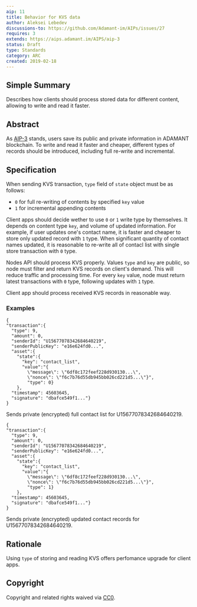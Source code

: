 ```yaml
---
aip: 11
title: Behavior for KVS data
author: Aleksei Lebedev
discussions-to: https://github.com/Adamant-im/AIPs/issues/27
requires: 3
extends: https://aips.adamant.im/AIPS/aip-3
status: Draft
type: Standards
category: ARC
created: 2019-02-18
---
```


## Simple Summary
Describes how clients should process stored data for different content, allowing to write and read it faster.

## Abstract
<!--A short (~200 word) description of the technical issue being addressed.-->
As [AIP-3](https://aips.adamant.im/AIPS/aip-3) stands, users save its public and private information in ADAMANT blockchain. To write and read it faster and cheaper, different types of records should be introduced, including full re-write and incremental.

## Specification
<!--The technical specification should describe the syntax and semantics of any new feature. The specification should be detailed enough to allow competing, interoperable implementations for different platforms.-->

When sending KVS transaction, `type` field of `state` object must be as follows:
- `0` for full re-writing of contents by specified `key` value
- `1` for incremental appending contents

Client apps should decide wether to use `0` or `1` write type by themselves. It depends on content type `key`, and volume of updated information. For example, if user updates one's contact name, it is faster and cheaper to store only updated record with `1` type. When significant quantity of contact names updated, it is reasonable to re-write all of contacl list with single store transaction with `0` type.

Nodes API should process KVS properly. Values `type` and `key` are public, so node must filter and return KVS records on client's demand. This will reduce traffic and processing time. For every `key` value, node must return latest transactions with `0` type, following updates with `1` type.

Client app should process received KVS records in reasonable way.


### Examples


```
{
"transaction":{
  "type": 9,
  "amount": 0,
  "senderId": "U15677078342684640219",
  "senderPublicKey": "e16e624fd0...",
  "asset":{
    "state":{
      "key": "contact_list",
      "value":"{
        \"message\": \"6df8c172feef228d930130...\",
        \"nonce\": \"f6c7b76d55db945bb026cd221d5...\"}",
        "type": 0}
    },
  "timestamp": 45603645,
  "signature": "dbafce549f1..."}
}
```

Sends private (encrypted) full contact list for U15677078342684640219.

```
{
"transaction":{
  "type": 9,
  "amount": 0,
  "senderId": "U15677078342684640219",
  "senderPublicKey": "e16e624fd0...",
  "asset":{
    "state":{
      "key": "contact_list",
      "value":"{
        \"message\": \"6df8c172feef228d930130...\",
        \"nonce\": \"f6c7b76d55db945bb026cd221d5...\"}",
        "type": 1}
    },
  "timestamp": 45603645,
  "signature": "dbafce549f1..."}
}
```

Sends private (encrypted) updated contact records for U15677078342684640219.

## Rationale
Using `type` of storing and reading KVS offers perfomance upgrade for client apps.

## Copyright
Copyright and related rights waived via [CC0](https://creativecommons.org/publicdomain/zero/1.0/).


